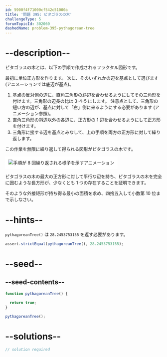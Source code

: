 ```yaml
---
id: 5900f4f71000cf542c51000a
title: '問題 395: ピタゴラスの木'
challengeType: 5
forumTopicId: 302060
dashedName: problem-395-pythagorean-tree
---
```


# --description--

ピタゴラスの木とは、以下の手順で作成されるフラクタル図形です。

最初に単位正方形を作ります。 次に、そのいずれかの辺を基点として選びます (アニメーションでは底辺が基点)。

1. 基点の反対側の辺に、直角三角形の斜辺を合わせるようにしてその三角形を付けます。三角形の辺長の比は 3-4-5 にします。 注意点として、三角形の短い方の辺が、基点に対して「右」側に来るようにする必要があります (アニメーション参照)。
2. 直角三角形の斜辺以外の各辺に、正方形の 1 辺を合わせるようにして正方形を付けます。
3. 三角形に接する辺を基点とみなして、上の手順を両方の正方形に対して繰り返します。

この作業を無限に繰り返して得られる図形がピタゴラスの木です。

<img class="img-responsive center-block" alt="手順が 8 回繰り返される様子を示すアニメーション" src="https://cdn.freecodecamp.org/curriculum/project-euler/pythagorean-tree.gif" style="background-color: white; padding: 10px;" />

ピタゴラスの木の最大の正方形に対して平行な辺を持ち、ピタゴラスの木を完全に囲むような長方形が、少なくとも 1 つの存在することを証明できます。

そのような外接矩形が持ち得る最小の面積を求め、四捨五入して小数第 10 位まで示しなさい。

# --hints--

`pythagoreanTree()` は `28.2453753155` を返す必要があります。

```js
assert.strictEqual(pythagoreanTree(), 28.2453753155);
```

# --seed--

## --seed-contents--

```js
function pythagoreanTree() {

  return true;
}

pythagoreanTree();
```

# --solutions--

```js
// solution required
```
